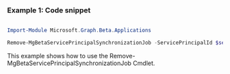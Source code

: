 ### Example 1: Code snippet

```powershell

Import-Module Microsoft.Graph.Beta.Applications

Remove-MgBetaServicePrincipalSynchronizationJob -ServicePrincipalId $servicePrincipalId -SynchronizationJobId $synchronizationJobId

```
This example shows how to use the Remove-MgBetaServicePrincipalSynchronizationJob Cmdlet.

